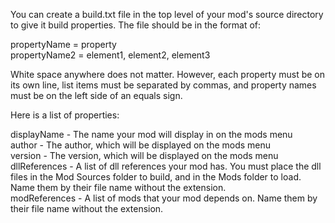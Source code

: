 You can create a build.txt file in the top level of your mod's source directory to give it build properties. The file should be in the format of:

propertyName = property   
propertyName2 = element1, element2, element3

White space anywhere does not matter. However, each property must be on its own line, list items must be separated by commas, and property names must be on the left side of an equals sign.

Here is a list of properties:

displayName - The name your mod will display in on the mods menu   
author - The author, which will be displayed on the mods menu   
version - The version, which will be displayed on the mods menu   
dllReferences - A list of dll references your mod has. You must place the dll files in the Mod Sources folder to build, and in the Mods folder to load. Name them by their file name without the extension.   
modReferences - A list of mods that your mod depends on. Name them by their file name without the extension.